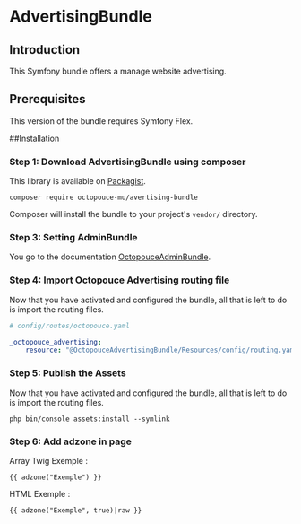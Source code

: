 AdvertisingBundle
===============

Introduction
------------
This Symfony bundle offers a manage website advertising.

## Prerequisites

This version of the bundle requires Symfony Flex. 

##Installation

### Step 1: Download AdvertisingBundle using composer
This library is available on [Packagist](http://packagist.org/packages/octopouce-mu/advertising-bundle).
```
composer require octopouce-mu/avertising-bundle
```
Composer will install the bundle to your project's `vendor/` directory.

### Step 3: Setting AdminBundle
You go to the documentation [OctopouceAdminBundle](http://packagist.org/packages/octopouce-mu/admin-bundle).

### Step 4: Import Octopouce Advertising routing file
Now that you have activated and configured the bundle, all that is left to do is import the routing files.
```yaml
# config/routes/octopouce.yaml

_octopouce_advertising:
    resource: "@OctopouceAdvertisingBundle/Resources/config/routing.yaml"
```

### Step 5: Publish the Assets
Now that you have activated and configured the bundle, all that is left to do is import the routing files.
```
php bin/console assets:install --symlink
```

### Step 6: Add adzone in page
Array Twig Exemple : 
```twig
{{ adzone("Exemple") }}
```

HTML Exemple : 
```twig
{{ adzone("Exemple", true)|raw }}
```

